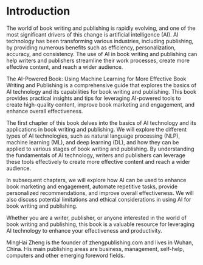 # Introduction

The world of book writing and publishing is rapidly evolving, and one of the most significant drivers of this change is artificial intelligence (AI). AI technology has been transforming various industries, including publishing, by providing numerous benefits such as efficiency, personalization, accuracy, and consistency. The use of AI in book writing and publishing can help writers and publishers streamline their work processes, create more effective content, and reach a wider audience.

The AI-Powered Book: Using Machine Learning for More Effective Book Writing and Publishing is a comprehensive guide that explores the basics of AI technology and its capabilities for book writing and publishing. This book provides practical insights and tips for leveraging AI-powered tools to create high-quality content, improve book marketing and engagement, and enhance overall effectiveness.

The first chapter of this book delves into the basics of AI technology and its applications in book writing and publishing. We will explore the different types of AI technologies, such as natural language processing (NLP), machine learning (ML), and deep learning (DL), and how they can be applied to various stages of book writing and publishing. By understanding the fundamentals of AI technology, writers and publishers can leverage these tools effectively to create more effective content and reach a wider audience.

In subsequent chapters, we will explore how AI can be used to enhance book marketing and engagement, automate repetitive tasks, provide personalized recommendations, and improve overall effectiveness. We will also discuss potential limitations and ethical considerations in using AI for book writing and publishing.

Whether you are a writer, publisher, or anyone interested in the world of book writing and publishing, this book is a valuable resource for leveraging AI technology to enhance your effectiveness and productivity.

MingHai Zheng is the founder of zhengpublishing.com and lives in Wuhan, China. His main publishing areas are business, management, self-help, computers and other emerging foreword fields.
